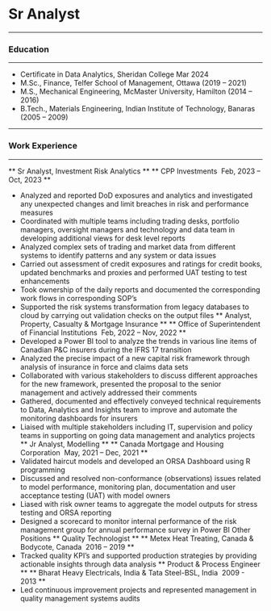 # Sr Analyst
********************************************************************************************************************************************
### Education
********************************************************************************************************************************************
-  Certificate in Data Analytics, Sheridan College           		                                           Mar 2024
-  M.Sc., Finance, Telfer School of Management, Ottawa                                                    (2019 – 2021)
-  M.S., Mechanical Engineering, McMaster University, Hamilton                                            (2014 – 2016)
-  B.Tech., Materials Engineering, Indian Institute of Technology, Banaras                                (2005 – 2009)
********************************************************************************************************************************************
### Work Experience
********************************************************************************************************************************************
** Sr Analyst, Investment Risk Analytics **
** CPP Investments ­ Feb, 2023 – Oct, 2023 **
* Analyzed and reported DoD exposures and analytics and investigated any unexpected changes and limit breaches in risk and performance measures
* Coordinated with multiple teams including trading desks, portfolio managers, oversight managers and technology and data team in developing additional views for desk level reports
* Analyzed complex sets of trading and market data from different systems to identify patterns and any system or data issues
* Carried out assessment of credit exposures and ratings for credit books, updated benchmarks and proxies and performed UAT testing to test enhancements
* Took ownership of the daily reports and documented the corresponding work flows in corresponding SOP’s
* Supported the risk systems transformation from legacy databases to cloud by carrying out validation checks on the output files
** Analyst, Property, Casualty & Mortgage Insurance **
** Office of Superintendent of Financial Institutions ­ Feb, 2022 – Nov, 2022 **
* Developed a Power BI tool to analyze the trends in various line items of Canadian P&C insurers during the IFRS 17 transition
* Analyzed the precise impact of a new capital risk framework through analysis of insurance in force and claims data sets
* Collaborated with various stakeholders to discuss different approaches for the new framework, presented the proposal to the senior management and actively addressed their comments
* Gathered, documented and effectively conveyed technical requirements to Data, Analytics and Insights team to improve and automate the monitoring dashboards for insurers
* Liaised with multiple stakeholders including IT, supervision and policy teams in supporting on going data management and analytics projects
** Jr Analyst, Modelling **
** Canada Mortgage and Housing Corporation ­ May, 2021 – Dec, 2021 **
* Validated haircut models and developed an ORSA Dashboard using R programming 
* Discussed and resolved non-conformance (observations) issues related to model performance, monitoring plan, documentation and user acceptance testing (UAT) with model owners
* Liased with risk owner teams to aggregate the model outputs for stress testing and ORSA reporting 
* Designed a scorecard to monitor internal performance of the risk management group for annual performance survey in Power BI
 Other Positions
** Quality Technologist **
** Metex Heat Treating, Canada & Bodycote, Canada ­ 2016 – 2019 **
* Tracked quality KPI’s and supported production strategies by providing actionable insights through data analysis
** Product & Process Engineer **
** Bharat Heavy Electricals, India & Tata Steel-BSL, India ­ 2009 - 2013 **
* Led continuous improvement projects and represented management in quality management systems audits



